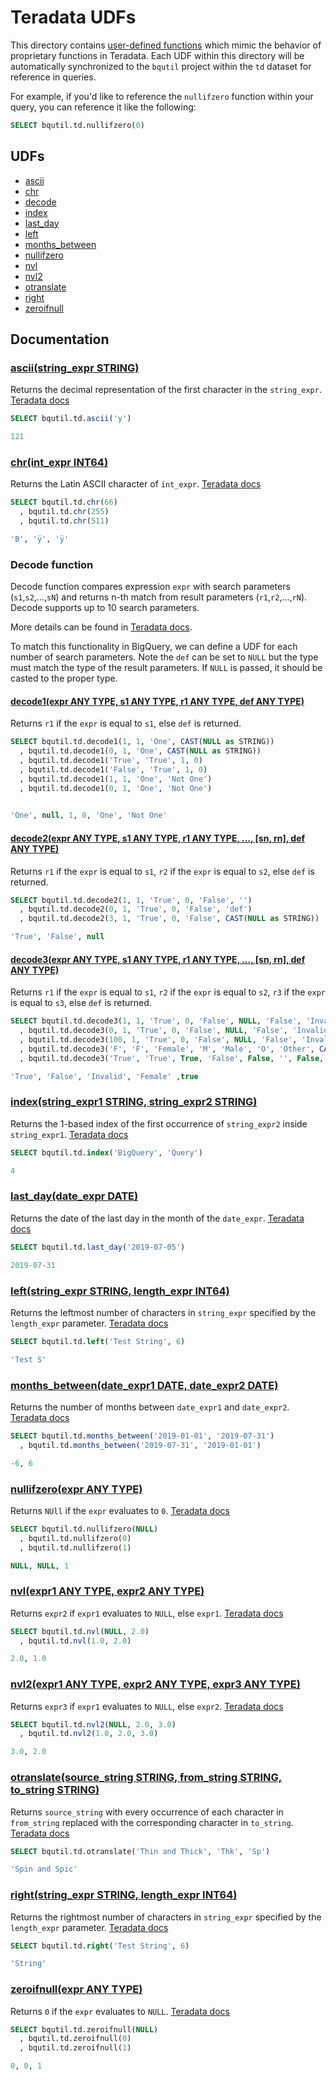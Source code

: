 # Teradata UDFs

This directory contains [user-defined functions](https://cloud.google.com/bigquery/docs/reference/standard-sql/user-defined-functions)
which mimic the behavior of proprietary functions in Teradata. Each UDF within this
directory will be automatically synchronized to the `bqutil` project within the
`td` dataset for reference in queries.

For example, if you'd like to reference the `nullifzero` function within your query,
you can reference it like the following:
```sql
SELECT bqutil.td.nullifzero(0)
```

## UDFs

* [ascii](#asciistring_expr-string)
* [chr](#chrint_expr-int64)
* [decode](#decode-function)
* [index](#indexstring_expr1-string-string_expr2-string)
* [last_day](#last_daydate_expr-date)
* [left](#leftstring_expr-string-length_expr-int64)
* [months_between](#months_betweendate_expr1-date-date_expr2-date)
* [nullifzero](#nullifzeroexpr-any-type)
* [nvl](#nvlexpr1-any-type-expr2-any-type)
* [nvl2](#nvl2expr1-any-type-expr2-any-type-expr3-any-type)
* [otranslate](#otranslatesource_string-string-from_string-string-to_string-string)
* [right](#rightstring_expr-string-length_expr-int64)
* [zeroifnull](#zeroifnullexpr-any-type)

## Documentation

### [ascii(string_expr STRING)](ascii.sql)
Returns the decimal representation of the first character in the `string_expr`. [Teradata docs](https://docs.teradata.com/reader/1DcoER_KpnGTfgPinRAFUw/qSvGNudIWmkd0nY_HkZ8~w)
```sql
SELECT bqutil.td.ascii('y')

121
```


### [chr(int_expr INT64)](chr.sql)
Returns the Latin ASCII character of `int_expr`. [Teradata docs](https://docs.teradata.com/reader/756LNiPSFdY~4JcCCcR5Cw/FUQ2~FCYkt6QoamvY1G4Cg)
```sql
SELECT bqutil.td.chr(66)
  , bqutil.td.chr(255)
  , bqutil.td.chr(511)

'B', 'ÿ', 'ÿ'
```


### Decode function
Decode function compares expression `expr` with search parameters (`s1`,`s2`,...,`sN`) and returns n-th match from result parameters (`r1`,`r2`,...,`rN`).
Decode supports up to 10 search parameters.

More details can be found in [Teradata docs](https://docs.teradata.com/reader/kmuOwjp1zEYg98JsB8fu_A/8Jial4oyTcTU94YzVNRWIQ).

To match this functionality in BigQuery, we can define a UDF for each number of search parameters. Note the `def` can be set to `NULL` but the type must match the type of the result parameters. If `NULL` is passed, it should be casted to the proper type.

#### [decode1(expr  ANY TYPE, s1  ANY TYPE, r1  ANY TYPE, def  ANY TYPE)](decode1.sql)
Returns `r1` if the `expr` is equal to `s1`, else `def` is returned.
```sql
SELECT bqutil.td.decode1(1, 1, 'One', CAST(NULL as STRING))
  , bqutil.td.decode1(0, 1, 'One', CAST(NULL as STRING))
  , bqutil.td.decode1('True', 'True', 1, 0)
  , bqutil.td.decode1('False', 'True', 1, 0)
  , bqutil.td.decode1(1, 1, 'One', 'Not One')
  , bqutil.td.decode1(0, 1, 'One', 'Not One')

	
'One', null, 1, 0, 'One', 'Not One'
```


#### [decode2(expr ANY TYPE, s1 ANY TYPE, r1 ANY TYPE, ..., [sn, rn], def ANY TYPE)](decode2.sql)
Returns `r1` if the `expr` is equal to `s1`, `r2` if the `expr` is equal to `s2`, else `def` is returned.
```sql
SELECT bqutil.td.decode2(1, 1, 'True', 0, 'False', '')
  , bqutil.td.decode2(0, 1, 'True', 0, 'False', 'def')
  , bqutil.td.decode2(3, 1, 'True', 0, 'False', CAST(NULL as STRING))

'True', 'False', null
```


#### [decode3(expr ANY TYPE, s1 ANY TYPE, r1 ANY TYPE, ..., [sn, rn], def ANY TYPE)](decode3.sql)
Returns `r1` if the `expr` is equal to `s1`, `r2` if the `expr` is equal to `s2`, `r3` if the `expr` is equal to `s3`, else `def` is returned.
```sql
SELECT bqutil.td.decode3(1, 1, 'True', 0, 'False', NULL, 'False', 'Invalid')
  , bqutil.td.decode3(0, 1, 'True', 0, 'False', NULL, 'False', 'Invalid')
  , bqutil.td.decode3(100, 1, 'True', 0, 'False', NULL, 'False', 'Invalid')
  , bqutil.td.decode3('F', 'F', 'Female', 'M', 'Male', 'O', 'Other', CAST(NULL as STRING))
  , bqutil.td.decode3('True', 'True', True, 'False', False, '', False, CAST(NULL as BOOLEAN))

'True', 'False', 'Invalid', 'Female' ,true
```


### [index(string_expr1 STRING, string_expr2 STRING)](index.sql)
Returns the 1-based index of the first occurrence of `string_expr2` inside `string_expr1`. [Teradata docs](https://docs.teradata.com/reader/1DcoER_KpnGTfgPinRAFUw/lYkmnMUSl7umkauHRSSITQ)
```sql
SELECT bqutil.td.index('BigQuery', 'Query')

4
```


### [last_day(date_expr DATE)](last_day.sql)
Returns the date of the last day in the month of the `date_expr`. [Teradata docs](https://docs.teradata.com/reader/1DcoER_KpnGTfgPinRAFUw/UYSHIofb6DaOFRBng8e3mQ)
```sql
SELECT bqutil.td.last_day('2019-07-05')

2019-07-31
```


### [left(string_expr STRING, length_expr INT64)](left.sql)
Returns the leftmost number of characters in `string_expr` specified by the `length_expr` parameter. [Teradata docs](https://docs.teradata.com/reader/1DcoER_KpnGTfgPinRAFUw/Ef3DAn9emz~W57YSCkoEOQ)
```sql
SELECT bqutil.td.left('Test String', 6)

'Test S'
```


### [months_between(date_expr1 DATE, date_expr2 DATE)](months_between.sql)
Returns the number of months between `date_expr1` and `date_expr2`. [Teradata docs](https://docs.teradata.com/reader/1DcoER_KpnGTfgPinRAFUw/ZrhSoO_oe_0dW9lkeueH1Q)
```sql
SELECT bqutil.td.months_between('2019-01-01', '2019-07-31')
  , bqutil.td.months_between('2019-07-31', '2019-01-01')

-6, 6
```


### [nullifzero(expr ANY TYPE)](nullifzero.sql)
Returns `NUll` if the `expr` evaluates to `0`. [Teradata docs](https://docs.teradata.com/reader/1DcoER_KpnGTfgPinRAFUw/WydeQxu0SJWrkTyxvekB7g)
```sql
SELECT bqutil.td.nullifzero(NULL)
  , bqutil.td.nullifzero(0)
  , bqutil.td.nullifzero(1)

NULL, NULL, 1
```


### [nvl(expr1 ANY TYPE, expr2 ANY TYPE)](nvl.sql)
Returns `expr2` if `expr1` evaluates to `NULL`, else `expr1`. [Teradata docs](https://docs.teradata.com/reader/kmuOwjp1zEYg98JsB8fu_A/A3B8KYGf9EJhU2iCgqqrzw)
```sql
SELECT bqutil.td.nvl(NULL, 2.0)
  , bqutil.td.nvl(1.0, 2.0)

2.0, 1.0
```


### [nvl2(expr1 ANY TYPE, expr2 ANY TYPE, expr3 ANY TYPE)](nvl2.sql)
Returns `expr3` if `expr1` evaluates to `NULL`, else `expr2`. [Teradata docs](https://docs.teradata.com/reader/kmuOwjp1zEYg98JsB8fu_A/_77jzgn34QLLsZDslWefpw)
```sql
SELECT bqutil.td.nvl2(NULL, 2.0, 3.0)
  , bqutil.td.nvl2(1.0, 2.0, 3.0)

3.0, 2.0
```


### [otranslate(source_string STRING, from_string STRING, to_string STRING)](otranslate.sql)
Returns `source_string` with every occurrence of each character in `from_string` replaced with the corresponding character in `to_string`. [Teradata docs](https://docs.teradata.com/reader/kmuOwjp1zEYg98JsB8fu_A/UqxeIKN2A5LF~HyiovshLg)
```sql
SELECT bqutil.td.otranslate('Thin and Thick', 'Thk', 'Sp')

'Spin and Spic'
```


### [right(string_expr STRING, length_expr INT64)](right.sql)
Returns the rightmost number of characters in `string_expr` specified by the `length_expr` parameter. [Teradata docs](https://docs.teradata.com/reader/1DcoER_KpnGTfgPinRAFUw/4bAyNUOB6_VOuvSVrDRqDQ)
```sql
SELECT bqutil.td.right('Test String', 6)

'String'
```


### [zeroifnull(expr ANY TYPE)](zeroifnull.sql)
Returns `0` if the `expr` evaluates to `NULL`. [Teradata docs](https://docs.teradata.com/reader/1DcoER_KpnGTfgPinRAFUw/4e57e7Mq4VCe5YtLMKoY4g)
```sql
SELECT bqutil.td.zeroifnull(NULL)
  , bqutil.td.zeroifnull(0)
  , bqutil.td.zeroifnull(1)

0, 0, 1
```
